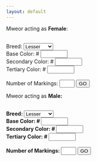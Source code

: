 ```yaml
---
layout: default
---
```


<div class="row">
  <div class="column">Mweor acting as <b>Female</b>:<br><br>

  <label for="breed">Breed: </label>
    <select name="breed" id="breed">
      <option value="lesser">Lesser</option>
      <option value="longhair">Longhair</option>
      <option value="munchkin">Munchkin</option>
      <option value="fire">Fire</option>
      <option value="air">Air</option>
      <option value="earth">Earth</option>
      <option value="water">Water</option>
      <option value="lightning">Lightning</option>
      <option value="plant">Plant</option>
      <option value="ice">Ice</option>
    </select><br>
  <label for="base">Base Color: #</label>
    <input type="text" id="base" name="base" maxlength="6" size="6"><br>
  <label for="secondary">Secondary Color: #</label>
    <input type="text" id="secondary" name="secondary" maxlength="6" size="6"><br>
  <label for="tertiary">Tertiary Color: #</label>
    <input type="text" id="tertiary" name="tertiary" maxlength="6" size="6"><br><br>
  <label for="mlf">Number of Markings:</label>
    <input type="text" id="mlf" name="mlf" maxlength="2" size="2">
    <button id="markinglistf" onclick="addFields()">GO</button><br>
    <div id="containerf"></div>
  </div>

  <div class="column">Mweor acting as <b>Male<b>:<br><br>

  <label for="breed">Breed: </label>
    <select name="breed" id="breed">
      <option value="lesser">Lesser</option>
      <option value="longhair">Longhair</option>
      <option value="munchkin">Munchkin</option>
      <option value="fire">Fire</option>
      <option value="air">Air</option>
      <option value="earth">Earth</option>
      <option value="water">Water</option>
      <option value="lightning">Lightning</option>
      <option value="plant">Plant</option>
      <option value="ice">Ice</option>
    </select><br>
  <label for="base">Base Color: #</label>
    <input type="text" id="base" name="base" maxlength="6" size="6"><br>
  <label for="secondary">Secondary Color: #</label>
    <input type="text" id="secondary" name="secondary" maxlength="6" size="6"><br>
  <label for="tertiary">Tertiary Color: #</label>
    <input type="text" id="tertiary" name="tertiary" maxlength="6" size="6"><br><br>
  <label for="mlf">Number of Markings:</label>
    <input type="text" id="mlm" name="mlm" maxlength="2" size="2">
    <button id="markinglistm" onclick="addFields()">GO</button><br>
    <div id="containerm"></div>
  </div>
</div>

